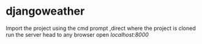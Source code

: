 # djangoweather
Import the project
using the cmd prompt ,direct where the project is cloned
run the server
head to any browser open  *localhost:8000*
